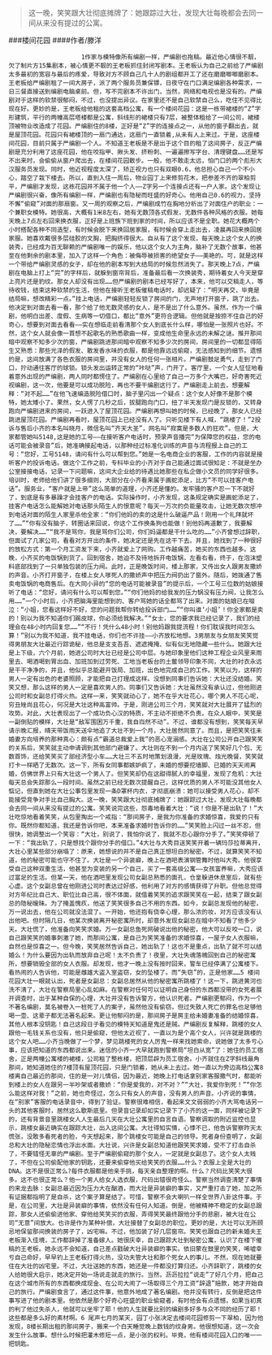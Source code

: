 > 这一晚，笑笑跟大壮彻底摊牌了：她跟踪过大壮，发现大壮每晚都会去同一间从来没有提过的公寓。

###楼间花园
####作者/滕洋

						1作家与模特像所有编剧一样，严编剧也拖稿。最近他心情很不靓，欠了制片方15集剧本，被心情更不靓的王老板抓住封闭写剧本。王老板认为自己之前给了严编剧太多最初的宽容与最后的疼爱，导致对方不顾自己几十人的剧组都开工了还在磨磨唧唧磨剧本。王老板给严编剧租了一间大房子，派了两个服务员兼保镖，日夜守在门口满足编剧各种需求，一日三餐直接送到编剧电脑桌前。但，写不完剧本不许出门，当然，网络和电视也是没有的。严编剧对于这样的软禁很郁闷，不过，也没提出异议。在家里还不是自己软禁自己么，吃住不见得比现在好。更妙的是，王老板给他租的这套高档公寓，有一个楼间花园：这是一栋带裙楼的“Z”字形建筑，平行的两幢高层塔楼都是公寓，斜线形的裙楼只有7层，被整体租给了一间公司，裙楼顶被物业改造成了花园。严编剧住的8楼，正好是“Z”字的连接点之一，从他的窗子翻出去，就是屋顶花园。花园只有裙楼顶的一扇门通达，这扇门一直锁着,从未有人上来过。于是，这座楼间花园，目前只属于严编剧一个人。不知道王老板是不是出于这个目的租了这间房子，反正严编剧是充分利用了这座花园，他在咬指甲、揪头发、挤粉刺、一遍遍擦写字台、清理键盘……还是写不出来时，会偷偷从窗户爬出去，在楼间花园散步。一般，他不敢走太远，怕门口的两个彪形大汉服务员发现。同时，他近视程度太深了，矫正视力也只有双眼0.6，他总担心自己一个不小心，踏空了栽下楼去。所以，直到入住一周后，物业园丁上来修剪花木，把参差不齐的翠柏剪平，严编剧才发现，这栋花园并不属于他一个人——Z字另一个连接点还有一户人家。这个发现让严编剧很兴奋，像所有编剧一样，严编剧也有隐秘而旺盛的好奇心。他用自己0.6的视力，坚持不懈“偷窥”对面的那扇窗。又一周的观察之后，严编剧成竹在胸地分析出了对面住户的职业：一个兼职女模特。她很高，大概有1米8左右，她有无数顶各式假发，无数件各种风格的衣服。她每天晚上7点左右回来换衣服，正好是上班族下班到家的时间，所以应该不是全职。她花大概两个小时搭配各种不同造型，有时候会脱下来换回居家服，有时候会穿上走出去，凌晨再回来换回居家服。她喜欢戴很多层硅胶的文胸，把胸挤得很大。自从有了这个发现，每天晚上这个女人的换装秀，已经成为百无聊赖的严编剧唯一的娱乐，他以这个女人为主角，脑补了无数个故事，他甚至在他剩余的剧本里，加入了这样一个角色：被侮辱被损害的绝望女子——美艳的。可，就是这样一个带给严编剧灵感的女子，却在他的剧本写到大结局的时候忽然消失了。那天晚上7点，严编剧在电脑上打上“完”的字样后，就躲到窗帘背后，准备最后看一次换装秀，期待着女人今天是穿上亮片还是豹纹。那女人却没有出现……但严编剧的剧本已经写好了，本来，他可以交稿走人，等待收钱，结束这种软禁的生活，但他在接听王老板催稿电话时，却迟疑了：“明天再交，毕竟是结局嘛，想改精彩一点。”挂上电话，严编剧轻轻反锁了房间的门，无声地打开窗子，跳了出去。他决定到对面去看一看，那个给了他无数灵感的女人，是不是出了什么意外。虽然，作为一个编剧，他明白出差、度假、生病等一切借口，都比“意外”更符合逻辑。但他就是按捺不住自己的好奇心，想要到对面去看看——实在想临走前看清那个女人到底长什么样，哪怕是一张照片也好。不然，这个女人就会像一首想不起歌名的熟悉歌曲一样，变成他生命里永远的未解之谜。推开那间暗中观察不知多少次的窗，严编剧跳进那间暗中观察不知多少次的房间，房间里的一切都显得陌生又熟悉：那些光泽的假发、散发香水味的衣服，都是他靠远远偷窥，无法感知到的细节。遗憾的是，这间放满了各色衣服的房间里，并没有女人的任何一张相片。严编剧鼓足勇气，走到了门口，拧动通往客厅的球锁。锁头发出运转正常的“咔哒”声，门开了。客厅里，一个女人怔怔地看着意外出现的严编剧，两人同时都愣住了。严编剧在心里给了自己一万多个大嘴巴，好奇害死近视编剧，这一次，他要是可以成功脱险，再也不要干编剧这行了。严编剧走上前去，想要解释：“对不起……”在他飞速编造脱险借口时，脑子里闪出一个疑点：这个女人好像不是那个模特，她太矮小了。果然，女人愣了几秒之后，拔腿跑向门口，扭了半天发现门是反锁的，又转身跑向严编剧进来的房间，一跃进入了屋顶花园。严编剧再想叫她的时候，已经晚了，那女人已经跳进屋顶花园。严编剧再看时，屋顶花园上已经没有人了。只听见楼下有人喊，“跳楼了！”2投诉与售后小齐的本名叫晓月，微信名叫“齐天大圣”，网名叫“寂寞是多数人的狂欢”。但是，大家都管她叫5148,这是她的工号——在接听客户电话时，预录声音播完“为保障您的权益，您的电话可能会被录音”后，她准确接起电话，以那种经过标准化训练的声音与流程报上自己的工号：“您好，工号5148，请问有什么可以帮到您。”她是一名电商企业的客服，工作的内容就是接听客户的投诉电话。做这个工作之前，专科毕业的小齐对于自己能通过面试很知足：不就是坐办公室接接电话，记录一下问题嘛，这间大企业给的待遇比她那些在私企做小文员的同学好很多。培训时，老师给他们讲了很多细则，大部分在小齐看来属于画蛇添足，比方“不可以挂客户电话”。服务业，“客户就是上帝”这么简单的道理，小齐还是懂的。发牢骚的客户忍一下不就好了，到底是有多暴躁才会挂客户的电话。实际操作时，小齐发现，这条规定确实是画蛇添足了，挂客户电话怎么能解她对电话那头陌生人的恨意呢？每天一万次的负能量攻击，让她无数次想冲到电话对面的陌生人家里杀他全家：“你们他妈的卖的这是什么破逼产品！刚用一个礼拜就坏了……”“你有没有脑子，转圈话来回说，你这个工作换条狗也能做！别他妈再道歉了，我要解决，要解决……”“我不是骂你，我是骂你们公司，你们妈逼都是干什么吃的……”小齐曾想过辞职，但面试了几家公司，看看对方开出的条件，她决定还是先在这干下去。并且，她找到了一种很好的放松方式：第一个月工资发下来，小齐就爱上了网购。工作越痛苦，她买的东西也越多。这晚，小齐买的电饭锅到货了。回到宿舍，她迫不及待地拆开电饭锅，左看右看，终于，在泡沫塑料底部找到了一只单独包装的压力阀。此时，正是晚饭时间，楼上那家，又传出女人跟男友撒娇的声音。小齐打开窗子，在楼上女人嗲死人的撒娇声中把压力阀扔出了窗外。随后，她拨通了售卖电饭锅的电商售后。在大同小异的“您的电话可能被录音”的提示后，一个工号三位数的姑娘接听了电话：“您好，请问有什么可以帮到您。”“你们他妈的给我发的压力锅没有压力阀，让我怎么用……”一个小时后，小齐把脑海里能想到的、客户骂她的话全都骂了出来。对面的姑娘已在啜泣：“小姐，您看这样好不好，您的问题我帮你转给投诉部门……”“你叫谁‘小姐’！你全家都是卖的！别以为我不知道你们踢皮球，你必须给我解决。”“女士，您的要求我已经记录了，我们的经理会在48小时内回复您……”“不行！凭什么48小时！别他妈跟我提流程！你们耽误我时间怎么算！”别以为我不知道，我不挂电话，你们也不许挂——小齐放松地想。3男朋友与女朋友笑笑觉得男朋友大壮最近行踪诡秘，他总是支支吾吾、遮遮掩掩、似有似无地隐藏一些什么。她跟大壮是上下级，六个月前，她进公司时大壮已经是公司中层。与她印象里他们这种工程企业风里来雨里去、喝酒喝到胃出血、加班加到过劳死、工地当老板台的土鳖领导印象不同，大壮的衬衣永远是干干净净的，并且，他似乎总能避开饭局、加班，出色地完成自己的工作。笑笑以为，这样的男人一定有出色的老婆照顾，才能把自己打理成这样。没想到同事们告诉她：大壮还没结婚。笑笑又想，那么这样的男人一定是喜欢男人的。同事们又告诉她：大壮虽然没有承认过，但他刚进公司时和女副总打得火热。这样一来，笑笑就动心了，她不在乎大壮花心，哪个男人不花心呢，穷丑矬尚且花心，何况是大壮这种高富帅。于是，刚进公司三个月，笑笑就对大壮展开了猛烈的攻势。对此，大壮表现出了一个成功负心汉的特质，不主动不拒绝不负责。在众人眼中，笑笑是一副倒贴的模样，大壮是“敌军围困万千重，我自岿然不动”。不过，谁都没有想到，笑笑每天早请示晚汇报，晴天带饭雨天送伞地追了大壮不到一个月，大壮居然同意了。而且，是把笑笑往未婚妻方向培养的那种真心：颇有点“霸道总裁爱上我”的恶心宠溺感。大壮在公司公开自己跟笑笑的关系后，笑笑就主动申请调到其他部门避嫌了。大壮则在不到一个月内送了笑笑好几个包、无数首饰，还给笑笑买了部经济型小车……大壮三不五时地策划浪漫，光是玫瑰、烛光晚餐，笑笑就打卡一样晒了无数次。这一下，所有女同事都嫉妒疯了，未婚的想要挖墙脚、已婚的天天闹离婚，仿佛世界上只有大壮这一个男人了。但笑笑却仍在这甜得腻人的幸福里，发现了危机：大壮每天总会失踪那么一段时间。虽然之前已经无数次提醒自己，这样优质的男人不可能没其他女人惦记，但直到她在大壮公事包里发现一条D罩杯内衣，才彻底崩溃：她可以接受男人花心，却不能接受竞争对手比自己胸大。这一晚，笑笑跟大壮彻底摊牌了：她跟踪过大壮，发现大壮每晚都会去同一间从来没有提过的公寓。笑笑说完这些，怨毒地看着大壮：“说！你是不是出轨了！”大壮吃惊地看着笑笑，从包里掏出一个戒指：“那间房子，是我为你准备的求婚惊喜，我爱的只有你。既然你都知道，我还是告诉你吧，本来准备求婚时告诉你的……”笑笑脸上闪过一丝不忍，但很快，她调整出一个笑容：“大壮，别说了，我怕你说了，我就不忍心跟你分手了。”笑笑停顿了一下：“我出轨了，只是想找个跟你分手的借口。”4大壮与大秀目送笑笑开着一辆玛莎拉蒂离开，大壮心里某些部分崩塌了：原来，她想说的并不是自己真正想坦白的秘密。不过，就算笑笑不知道，他的秘密可能也守不住了。大壮是一个异装癖，晚上在酒吧表演钢管舞时他叫大秀。他很享受自己这种双重生活，他甚至为变装的另一个自己，买了一套高级公寓——女孩富养嘛，大秀应该过富足的生活。但某一天，他在酒吧里发现公司女副总熟悉的面孔，仓皇躲进休息室后，就有些心虚。这个女副总曾在他刚进公司时表达过好感，他利用了对方的感情获得了升职。但他总觉得对方年纪比自己大、职位比自己高，很不体面，就借着笑笑的追求跟笑笑在一起，结束了跟女副总的隐秘暧昧。为了掩盖愧疚，他送了笑笑很多自己不用的东西。如今，女副总发现他的秘密，万一说出去，他在公司就没法混了。一开始，他还抱有侥幸心理，那么浓的妆，对方应该没有认出他吧。但时隔几日，他某次换装离开秘密寓所时，却意外发现女副总在暗中不知看了他多少天。大壮慌了，他准备向笑笑求婚。万一女副总鱼死网破说出他的秘密，他大可以反咬一口，说自己跟笑笑的婚事刺激了她，而那间公寓，是自己为笑笑准备的求婚惊喜，一屋子女人衣服嘛，自然也是惊喜之一。但今晚，笑笑居然告诉自己，她出轨了！这也不是重点，出轨了就不可以结婚么！为什么要因为出轨而放弃自己呢！太不负责了！夜里，大壮失魂落魄回到自己的秘密寓所，想要销毁全部的女人衣服。却发现，他才一晚上没有按时回来，警车已经停满了公寓楼下。看热闹的人告诉他，可能是雌雄大盗入室盗窃，女的坠楼了。而“失窃”的，正是他家……5 楼间花园大壮一眼就认出，死者是女副总：女副总居然从他的秘密寓所跳楼了！这一下，跳进黄河也洗不清了，大壮在警察局里心乱如麻。在警察对任何可以证明自己身份的东西都没带的女死者展开调查时，出于某种自保的心理，大壮并没有告诉警方，他认识死者。严编剧更郁闷，作为一个不著名编剧，莫名被卷入一桩死了人的案子，虽然他没有偷窃，但过失致人死亡的罪名也足够他喝一壶、这辈子都无法著名起来。更让他郁闷的是，那间房子是房主给未婚妻准备的结婚惊喜，其他人根本没钥匙！自己这段日子看见的模特天知道是鬼还是贼。严编剧反复解释，跳楼的女人跟他一毛钱关系也没有，他只是偷窥，但他太近视了，一直以为是个高个女人，兴许就是跳楼的这个女人吧……小齐当晚做了一个梦，梦见跳楼死的女人厉鬼一样来找她索命，说她做了太多亏心事，应该把知道的东西都说出来。迷信的小齐一大早就跑到警察局“坦白从宽”了：她住的员工宿舍，正是两幢公寓楼的裙楼，公司租了整栋楼，把顶层辟为员工宿舍。小齐就住在Z字斜线最角那间，她知道她住的7楼顶有屋顶花园，只是门锁着，她从未上去过。她一直以为旁边高档公寓8楼离自己最近的那间，住的是一对儿情侣，因为最近，她晚上打电话拿别家客服撒气时，都能听到楼上的女人在跟另一半吵架或者撒娇：“你是爱我的，对不对？”“大壮，我爱你到死！”“你怎么能这样对我！”之前，她也奇怪过，怎么只有女人的声音，没有男人的声音。小齐说的事情，在“别家”客服的电话录音中，得到了验证。警察很难相信，看起来文文弱弱的小齐大骂电话另一头的其他客服时，居然这么歇斯底里。但录音记录却如实记录下了小齐的这一面，同样被记录下的，还有背景音里跳楼女人人生最后几天在大壮公寓里的自言自语。警察调取的附近监控也显示，跳楼女最近确实在跟踪大壮，出入这间公寓。大壮得知实情，心悸不已，他告诉警察昨天太慌张，没敢多看死者的脸，今天想起来，那个跳楼女可能是自己的领导。死者身份查明了，女副总和大壮的隐秘恋情也浮出水面。大壮说，兴许是女副总知道他跟笑笑求婚，受不了打击自杀了，不要错怪无辜的严编剧。至于严编剧偷窥的那个女人，一定就是女副总了。这个女人太贱了，不但在公司偷配他家的钥匙，还要来偷穿他买给笑笑的衣服……什么？衣服上全是大壮的DNA。这不是很正常么?每件衣服都是他亲手挑，每天亲自整理的啊。什么？尺码比笑笑大很多。这不也很正常么？他一个男人给女人选衣服，尺码出错很奇怪么。警察当然调查清楚了事情的来龙去脉：女副总最近因为压力大在酗酒，而大壮是异装癖的事实，又严重打击了她，加之所有证据都指明了是自杀，这个案子算是结了。可惜，警察不会大喇叭一样全世界八卦这件事。于是，在公司里，大壮是异装癖的事情，依然没有任何人知道。倒是，他被精神不稳定的女副总跟踪，那女人还偷偷进他家、穿他给笑笑买的衣服，弄得笑笑最终跟他分手的悲剧，被大壮在公司“无意”间放大。也许是作为某种补偿，大壮接替了女副总的职位。更妙的是，大壮可以无所顾忌地保留那间换装的房子了，凶宅嘛。不过，他加装了好几层窗帘。笑笑也跟自己的新未婚夫王老板渐入佳境，工作都辞掉了准备嫁人。她很庆幸，自己跟踪大壮到秘密公寓，认识了在楼下催稿的王老板。她永远不会知道，自己差点戳破大壮异装癖的事实。依旧蒙在鼓里的笑笑，唏嘘幸亏自己命好，早早钓上王老板打得火热，没功夫管大壮和那个死女人的事儿。不然，现在她就要住在大壮的凶宅里。不过，大壮送她的东西，她还是一件都没打算归还。小齐辞职了，跳楼的女人给她很大启示，她决定开始一场说走就走的旅行。当然，沥沥拉拉“说走”了好几个月，把自己在这个城市所有的东西都换成现金、在公司大闹了一场取得三个月工资“辞退”赔款，她才开始自己的旅行。严编剧食言了，通过这件事，他意外地成了著名编剧。他并没有转行，反倒是把这件事写进了他的剧本里。他依然是那个好奇心旺盛的职业偷窥者，有时他会有点遗憾，如果当初真的判了他过失杀人，他就可以坐牢了耶！他的人生就要比别的编剧多好多与众不同的经历了耶！这些都是多么好的素材啊。6 尾声七月的某天，园丁小张决定去楼间花园修剪一下翠柏，因为他发现，8楼长期出租的那间房子，搬来一个白天睡觉晚上数钱的纹身男。他很想知道，这一次会发生什么故事。想什么时候把灌木修短一点，是小张的权利。毕竟，他有楼间花园入口的唯一一把钥匙。			  		